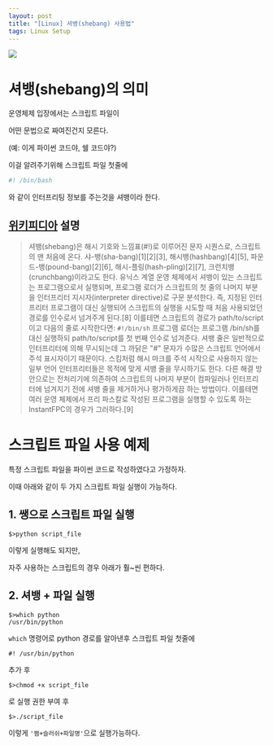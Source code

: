 ```yaml
---
layout: post
title: "[Linux] 셔뱅(shebang) 사용법"
tags: Linux Setup
---
```


![](https://cdn.pixabay.com/photo/2017/04/27/01/31/question-2264166_1280.png)

# 셔뱅(shebang)의 의미

운영체제 입장에서는 스크립트 파일이 

어떤 문법으로 짜여진건지 모른다.

(예: 이게 파이썬 코드야, 쉘 코드야?)

이걸 알려주기위해 스크립트 파일 첫줄에

```sh
#! /bin/bash
```
와 같이 인터프리팅 정보를 주는것을 셔뱅이라 한다.


## [위키피디아](https://ko.wikipedia.org/wiki/%EC%85%94%EB%B1%85) 설명

> 셔뱅(shebang)은 해시 기호와 느낌표(#!)로 이루어진 문자 시퀀스로, 스크립트의 맨 처음에 온다. 샤-뱅(sha-bang)[1][2][3], 해시뱅(hashbang)[4][5], 파운드-뱅(pound-bang)[2][6], 해시-플링(hash-pling)[2][7], 크런치뱅(crunchbang)이라고도 한다. 유닉스 계열 운영 체제에서 셔뱅이 있는 스크립트는 프로그램으로서 실행되며, 프로그램 로더가 스크립트의 첫 줄의 나머지 부분을 인터프리터 지시자(interpreter directive)로 구문 분석한다. 즉, 지정된 인터프리터 프로그램이 대신 실행되어 스크립트의 실행을 시도할 때 처음 사용되었던 경로를 인수로서 넘겨주게 된다.[8] 이를테면 스크립트의 경로가 path/to/script이고 다음의 줄로 시작한다면: `#!/bin/sh` 프로그램 로더는 프로그램 /bin/sh를 대신 실행하되 path/to/script를 첫 번째 인수로 넘겨준다. 셔뱅 줄은 일반적으로 인터프리터에 의해 무시되는데 그 까닭은 "#" 문자가 수많은 스크립트 언어에서 주석 표시자이기 때문이다. 스킴처럼 해시 마크를 주석 시작으로 사용하지 않는 일부 언어 인터프리터들은 목적에 맞게 셔뱅 줄을 무시하기도 한다. 다른 해결 방안으로는 전처리기에 의존하여 스크립트의 나머지 부분이 컴파일러나 인터프리터에 넘겨지기 전에 셔뱅 줄을 제거하거나 평가하게끔 하는 방법이다. 이를테면 여러 운영 체제에서 프리 파스칼로 작성된 프로그램을 실행할 수 있도록 하는 InstantFPC의 경우가 그러하다.[9] 

# 스크립트 파일 사용 예제


특정 스크립트 파일을 파이썬 코드로 작성하였다고 가정하자.

이때 아래와 같이 두 가지 스크립트 파일 실행이 가능하다.


## 1. 쌩으로 스크립트 파일 실행


```console
$>python script_file
```

이렇게 실행해도 되지만,

자주 사용하는 스크립트의 경우 아래가 훨~씬 편하다.


## 2. 셔뱅 + 파일 실행

```console
$>which python
/usr/bin/python
```

`which` 명령어로 python 경로를 알아낸후 스크립트 파일 첫줄에

```console
#! /usr/bin/python
```

추가 후 

```console
$>chmod +x script_file
```

로 실행 권한 부여 후

```console
$>./script_file
```

이렇게 `'쩜+슬러쉬+파일명'`으로 실행가능하다.
